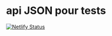 # api JSON pour tests

[![Netlify Status](https://api.netlify.com/api/v1/badges/de43cee7-364d-4750-9212-4a6540faaa7a/deploy-status)](https://app.netlify.com/sites/apijsontest/deploys)
